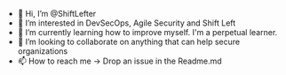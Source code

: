 - 👋 Hi, I’m @ShiftLefter
- 👀 I’m interested in DevSecOps, Agile Security and Shift Left
- 🌱 I’m currently learning how to improve myself. I'm a perpetual learner.
- 💞️ I’m looking to collaborate on anything that can help secure organizations
- 📫 How to reach me -> Drop an issue in the Readme.md

<!---
ShiftLefter/ShiftLefter is a ✨ special ✨ repository because its `README.md` (this file) appears on your GitHub profile.
You can click the Preview link to take a look at your changes.
--->
